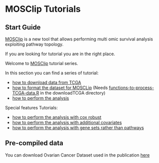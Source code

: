 # MOSClip Tutorials

## Start Guide
[MOSClip](https://cavei.github.io/MOSClip/) is a new tool that allows performing multi omic survival analysis exploiting pathway topology.

If you are looking for tutorial you are in the right place.

Welcome to [MOSClip](https://cavei.github.io/MOSClip/) tutorial series.

In this section you can find a series of tutorial:
 - [how to download data from TCGA](https://cavei.github.io/MOSClipTutorials/How-to-download-from-TCGA.html)
 - [how to format the dataset for MOSCLip](https://cavei.github.io/MOSClipTutorials/How-to-format-TCGA-datasets.html) (Needs [functions-to-process-TCGA-data.R](https://cavei.github.io/MOSClipTutorials/functions-to-process-TCGA-data.R) in the downloadTCGA directory)
 - [how to perform the analysis](https://cavei.github.io/MOSClipTutorials/workflowGitHub_TCGA_MOSClipAnalysisTutorial.html)

 Special features Tutorials:
 - [how to perform the analysis with cox robust](https://cavei.github.io/MOSClipTutorials/workflowGitHub_TCGA_MOSClip_robust_example.html)
 - [how to perform the analysis with additional covariates](https://cavei.github.io/MOSClipTutorials/workflowGitHub_TCGA_MOSClip_with_added_annotation.html)
- [how to perform the analysis with gene sets rather than pathways](https://cavei.github.io/MOSClipTutorials/workflowGitHub_TCGA_MOSClipAnalysisTutorial_geneList.html)



## Pre-compiled data

You can download Ovarian Cancer Dataset used in the publication [here](https://cavei.github.io/example-datasets/)
